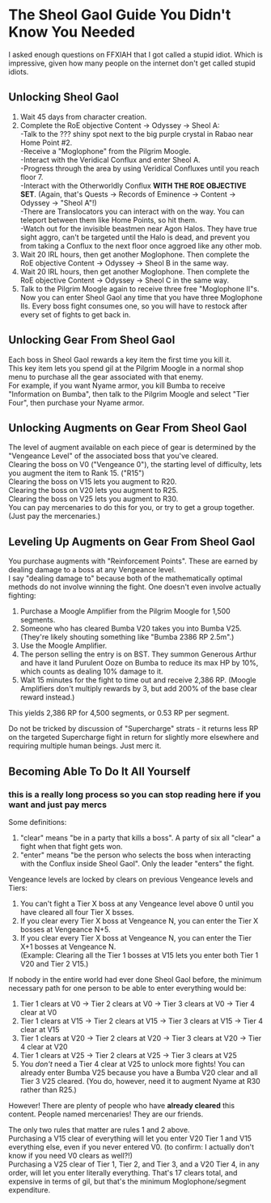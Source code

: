 # The Sheol Gaol Guide You Didn't Know You Needed
I asked enough questions on FFXIAH that I got called a stupid idiot. Which is impressive, given how many people on the internet don't get called stupid idiots.

## Unlocking Sheol Gaol
1) Wait 45 days from character creation.
2) Complete the RoE objective Content → Odyssey → Sheol A:<br/>
    -Talk to the ??? shiny spot next to the big purple crystal in Rabao near Home Point #2.<br/>
    -Receive a "Moglophone" from the Pilgrim Moogle.<br/>
    -Interact with the Veridical Conflux and enter Sheol A.<br/>
    -Progress through the area by using Veridical Confluxes until you reach floor 7.<br/>
    -Interact with the Otherworldly Conflux <b>WITH THE ROE OBJECTIVE SET</b>. (Again, that's Quests → Records of Eminence → Content → Odyssey → "Sheol A"!)<br/>
    -There are Translocators you can interact with on the way. You can teleport between them like Home Points, so hit them.<br/>
    -Watch out for the invisible beastmen near Agon Halos. They have true sight aggro, can't be targeted until the Halo is dead, and prevent you from taking a Conflux to the next floor once aggroed like any other mob.<br/>
4) Wait 20 IRL hours, then get another Moglophone. Then complete the RoE objective Content → Odyssey → Sheol B in the same way.
5) Wait 20 IRL hours, then get another Moglophone. Then complete the RoE objective Content → Odyssey → Sheol C in the same way.
6) Talk to the Pilgrim Moogle again to receive three free "Moglophone II"s.<br/>
Now you can enter Sheol Gaol any time that you have three Moglophone IIs. Every boss fight consumes one, so you will have to restock after every set of fights to get back in.

## Unlocking Gear From Sheol Gaol
Each boss in Sheol Gaol rewards a key item the first time you kill it.<br/>
This key item lets you spend gil at the Pilgrim Moogle in a normal shop menu to purchase all the gear associated with that enemy.<br/>
For example, if you want Nyame armor, you kill Bumba to receive "Information on Bumba", then talk to the Pilgrim Moogle and select "Tier Four", then purchase your Nyame armor.

## Unlocking Augments on Gear From Sheol Gaol
The level of augment available on each piece of gear is determined by the "Vengeance Level" of the associated boss that you've cleared.<br/>
Clearing the boss on V0 ("Vengeance 0"), the starting level of difficulty, lets you augment the item to Rank 15. ("R15")<br/>
Clearing the boss on V15 lets you augment to R20.<br/>
Clearing the boss on V20 lets you augment to R25.<br/>
Clearing the boss on V25 lets you augment to R30.<br/>
You can pay mercenaries to do this for you, or try to get a group together. (Just pay the mercenaries.)

## Leveling Up Augments on Gear From Sheol Gaol
You purchase augments with "Reinforcement Points". These are earned by dealing damage to a boss at any Vengeance level.<br/>
I say "dealing damage to" because both of the mathematically optimal methods do not involve winning the fight. One doesn't even involve actually fighting:<br/>
1) Purchase a Moogle Amplifier from the Pilgrim Moogle for 1,500 segments.<br/>
2) Someone who has cleared Bumba V20 takes you into Bumba V25. (They're likely shouting something like "Bumba 2386 RP 2.5m".)<br/>
3) Use the Moogle Amplifier.<br/>
4) The person selling the entry is on BST. They summon Generous Arthur and have it land Purulent Ooze on Bumba to reduce its max HP by 10%, which counts as dealing 10% damage to it.<br/>
5) Wait 15 minutes for the fight to time out and receive 2,386 RP. (Moogle Amplifiers don't multiply rewards by 3, but add 200% of the base clear reward instead.)

This yields 2,386 RP for 4,500 segments, or 0.53 RP per segment.

Do not be tricked by discussion of "Supercharge" strats - it returns less RP on the targeted Supercharge fight in return for slightly more elsewhere and requiring multiple human beings. Just merc it.

## Becoming Able To Do It All Yourself
### this is a really long process so you can stop reading here if you want and just pay mercs
Some definitions:<br/>
1) "clear" means "be in a party that kills a boss". A party of six all "clear" a fight when that fight gets won.<br/>
2) "enter" means "be the person who selects the boss when interacting with the Conflux inside Sheol Gaol". Only the leader "enters" the fight.<br/>

Vengeance levels are locked by clears on previous Vengeance levels and Tiers:<br/>
1) You can't fight a Tier X boss at any Vengeance level above 0 until you have cleared all four Tier X bsses.<br/>
2) If you clear every Tier X boss at Vengeance N, you can enter the Tier X bosses at Vengeance N+5.<br/>
3) If you clear every Tier X boss at Vengeance N, you can enter the Tier X+1 bosses at Vengeance N.<br/>
(Example: Clearing all the Tier 1 bosses at V15 lets you enter both Tier 1 V20 and Tier 2 V15.)

If nobody in the entire world had ever done Sheol Gaol before, the minimum necessary path for one person to be able to enter everything would be:<br/>
1) Tier 1 clears at V0 → Tier 2 clears at V0 → Tier 3 clears at V0 → Tier 4 clear at V0<br/>
2) Tier 1 clears at V15 → Tier 2 clears at V15 → Tier 3 clears at V15 → Tier 4 clear at V15<br/>
3) Tier 1 clears at V20 → Tier 2 clears at V20 → Tier 3 clears at V20 → Tier 4 clear at V20<br/>
4) Tier 1 clears at V25 → Tier 2 clears at V25 → Tier 3 clears at V25<br/>
5) You <i>don't</i> need a Tier 4 clear at V25 to unlock more fights! You can already enter Bumba V25 because you have a Bumba V20 clear and all Tier 3 V25 cleared. (You do, however, need it to augment Nyame at R30 rather than R25.)

However! There are plenty of people who have <b>already cleared</b> this content. People named mercenaries! They are our friends.

The only two rules that matter are rules 1 and 2 above.<br/>
Purchasing a V15 clear of everything will let you enter V20 Tier 1 and V15 everything else, even if you never entered V0. (to confirm: I actually don't know if you need V0 clears as well?!)<br/>
Purchasing a V25 clear of Tier 1, Tier 2, and Tier 3, and a V20 Tier 4, in any order, will let you enter literally everything. That's 17 clears total, and expensive in terms of gil, but that's the minimum Moglophone/segment expenditure.